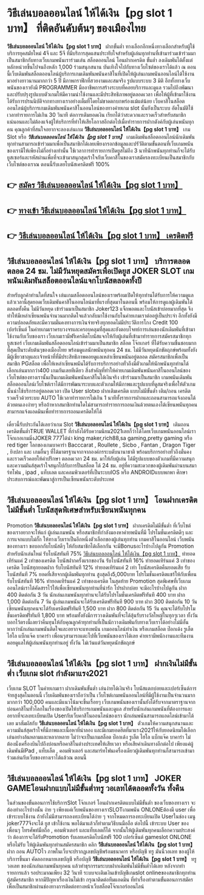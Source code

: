 # วิธีเล่นบอลออนไลน์ ให้ได้เงิน【pg slot 1 บาท】  ที่ติดอันดับต้นๆ ของเมืองไทย

**วิธีเล่นบอลออนไลน์ ให้ได้เงิน【pg slot 1 บาท】** ฝากขั้นต่ำ  ทางเลือกอีกหนึ่งทางเลือกสำหรับผู้ใช้บริการยุคสมัยใหม่ 4จี และ 5จี ที่มีบริการสุดแสนประทับใจสำหรับผู้เล่นทุกท่านที่เข้ามาร่วมเข้าร่วมมาเป็นสมาชิกกับทางเว็บเกมพนันเราร่วมเล่น สล็อตออนไลน์ โอนฝากเครดิต ขั้นต่ำ ลงเดิมพันได้ตั้งแต่ หลักหน่วยขึ้นไปจนถึงหลัก 1,000 ร่วมสนุกสนาน บันเทิงใจไปกับทางเว็บไซต์ของเราได้แล้ว ณ ตอนนี้เว็บเดิมพันสล็อตออนไลน์ผู้บริการเกมเดิมพันพนันคาสิโนที่เปิดให้ผู้เล่นเกมพนันออนไลน์ได้ใช้งานมาอย่างยาวนานมากกว่า 5 ปี มีภาพกราฟิกที่สวยงามและสมจริง รูปแบบระบบ 3 มิติ
อีกทั้งทางเว็บพนันของเรายังมี  PROGRAMMER มืออาชีพการสร้างระบบที่คอยบริการและดูแล  รวมไปถึงพัฒนาและปรับปรุงรูปแบบตัวเกมให้มีความน่าใช้งานและมีประสิทธิภาพอยู่ตลอดเวลา เพื่อให้ผู้ที่เข้ามาใช้งานได้รับการปรนนิบัติจากทางทางเราอย่างเต็มที่โดยไม่ขาดตกบกพร่องแม้แต่น้อย เว็บคาสิโนสล็อตออนไลน์ผู้บริการเกมเดิมพันพนันคาสิโนออนไลน์ของทางค่ายเกม slot นั้นยังเป็นระบบ อัตโนมัติใช้เวลาทำรายการไม่เกิน 30 วินาที ต่อการเติมยอดเงิน เรียกได้ว่าสะดวกและรวดเร็วสำหรับสมาชิกแน่นอนและไม่ต้องแจ้งผู้ให้บริการที่ทำให้เสียโอกาสอีกต่อไปเมื่อทำรายการฝากตังค์กับผู้เล่นพนันทุกคน
คุณลูกค้าที่สนใจอยากจะลองเล่นเกม **วิธีเล่นบอลออนไลน์ ให้ได้เงิน【pg slot 1 บาท】** เกม Slot  หรือ ***วิธีเล่นบอลออนไลน์ ให้ได้เงิน【pg slot 1 บาท】*** เกมเดิมพันสล็อตออนไลน์นักเดิมพันทุกท่านสามารถเข้าร่วมมาเพื่อเป็นสมาชิกได้เลยเพียงกรอกข้อมูลและปรัวัติตามขั้นตอนที่เว็บเกมพนันของเรามีให้เพียงไม่กี่อย่างเท่านั้น ใช้เวลาการทำรายการเปิดยูสไม่ถึง 3 นาทีนักพนันทุกท่านก็จะได้รับยูสเซอร์และรหัสผ่านเพื่อที่จะเข้ามาสนุกสุดเร้าใจกับเว็บคาสิโนของเราสมัครลงทะเบียนเป็นสมาชิกกับเว็บไซต์ของเราณ ตอนนี้รับเลยโบนัสเครดิตฟรี 100%

## 👉 [สมัคร วิธีเล่นบอลออนไลน์ ให้ได้เงิน【pg slot 1 บาท】](https://archa888.com/)
## 👉 [ทางเข้า วิธีเล่นบอลออนไลน์ ให้ได้เงิน【pg slot 1 บาท】](https://archa888.com/)
## 👉 [วิธีเล่นบอลออนไลน์ ให้ได้เงิน【pg slot 1 บาท】 เครดิตฟรี](https://archa888.com/)

## วิธีเล่นบอลออนไลน์ ให้ได้เงิน【pg slot 1 บาท】 บริการตลอด ตลอด 24 ชม. ไม่มีวันหยุดสมัครเพื่อเปิดยูส JOKER SLOT เกมพนันเดิมพันสล็อตออนไลน์แจกโบนัสตลอดทั้งปี

สำหรับลูกค้าท่านใดที่สนใจ เล่นเกมสล็อตออนไลน์ของเราพร้อมเปิดให้ทุกท่านได้รับการให้ความดูแลแล้วเวลานี้สุดยอดเว็บเดิมพันคาสิโนออนไลน์มาที่แรงที่สุดมาในตอนนี้ พร้อมให้การดูแลผู้เดิมพันได้ตลอดทั้งคืน ไม่มีวันหยุด เข้าร่วมมาเป็นสมาชิก Joker123 แจ็กพอตและโบนัสเข้าบ่อยมากที่สุด จึงทำให้มีเหล่าเซียนพนันจำนวนมากติดใจแล้วกลับมาใช้งานกับในค่ายเกมเราต่ออยู่เป็นประจำ อีกทั้งยังมีความปลอดภัยและมีความมั่นคงทางการเงินจ่ายจริงทุกยอดไม่มีประวัติการโกง Credit 100 เปอร์เซ็นต์ ในค่ายเกมเราครบวงจรและครอบคลุมที่สุดและยังตอบโจทย์การเล่นของนักเดิมพันที่เข้ามาใช้งานกับเว็บของเรา
เว็บเกมเรามีฟรีเครดิตโบนัสแจกให้กับผู้เล่นที่เข้ามาทำรายการสมัครสมาชิกทุกยูสเซอร์ เว็บเกมเดิมพันสล็อตออนไลน์เข้าร่วมมาเป็นสมาชิก สล็อต โจ๊กเกอร์ ที่ได้รับความชื่นชอบมากที่สุดเป็นระดับต้นๆของเมืองไทย พร้อมดูแลนักพนันทุกคน 24 ชม. ไม่มีวันหยุดนักขัตฤกษ์พร้อมทั้งยังมีผู้เชี่ยวชาญและเจ้าหน้าที่ที่มีประสิทธิภาพคอยดูแลเหล่าเซียนพนันอยู่ตลอด สมัครสมาชิกเพื่อเป็นสมาชิก PGสล็อต เพื่อให้เหล่าเซียนพนันได้รับการบริการอย่างทั่วถึงมีตัวเกมให้นักพนันทุกท่านได้เลือกเล่นมากกว่า400 เกมกันเลยทีเดียว
สิ่งสำคัญที่ทำให้ค่ายเกมเดิมพันพนันคาสิโนออนไลน์ของเว็บไซต์ของทางเรานั้นเป็นเกมเดิมพันพนันคาสิโนได้เงินจริง เข้าร่วมมาเป็นสมาชิก  เกมพนันเดิมพันสล็อตออนไลน์เว็บไซต์เราได้มีการพัฒนาระบบและตัวเกมให้มีภาพและรูปแบบที่ดูสมจริงเพื่อให้ตัวเกมนั้นน่าใช้บริการอยู่ตลอดเวลา เปิด User slotxo ฝากเติมเครดิต แบบไม่มีขั้นต่ำ เติม/ถอน เครดิตรวดเร็วด้วยระบบ AUTO ใช้เวลาทำรายการไม่เกิน 1 นาทีทั้งรายการฝากและถอนสามารถแจ้งถอนได้ด้วยตนเองง่ายๆ หรือถ้าหากสมาชิกท่านใดไม่สามารถทำรายการถอนเงินด้วยตนเองได้เซียนพนันทุกคนสามารถแจ้งแอดมินเพื่อทำรายการถอนเครดิตให้ได้

เดี๋ยวนี้รับประกันได้เลยว่าเกม Slot **วิธีเล่นบอลออนไลน์ ให้ได้เงิน【pg slot 1 บาท】** เติมถอนเครดิตขั้นต่ำTRUE WALLET ที่กำลังได้รับความนิยม2021เลยก็ว่าได้โดยเว็บเกมพนันออนไลน์เรา โจ๊กเกอเกมมิ่งJOKER 777ได้นำ  king maker,rich88,sa gaming,pretty gaming หรือ red tiger โลกของเกมบาคาร่า Bacccarat , Roullete , Sicbo , Fantan , Dragon Tiger , ยิงปลา และ เกมอื่นๆ ที่ได้มาตรฐานจากจากองค์กรระบดับนานาชาติ พร้อมบริการอย่างทั่วถึงมั่นคงและรวดเร็วคอยให้คำปรึกษา ตลอดเวลา 24 ชม. มาให้กับผู้เล่น ได้มีรูปแบบของตัวเกมที่มีความสนุกและความมันส์สุดเร้าใจสนุกไปกับการปั่นสล็อต ได้ 24 ชม. อยู่ที่ความสะดวกของผู้เดิมพันผ่านบนสมาร์ทโฟน , ipad , แท็บเลต และคอมพิวเตอร์ที่เป็นระบบIOS หรือ ANDROIDแบบพกพา ศึกษาประสบการณ์และพัฒนาสู่การเป็นเซียนพนันระดับประเทศ

## วิธีเล่นบอลออนไลน์ ให้ได้เงิน【pg slot 1 บาท】 โอนฝากเครดิต ไม่มีขั้นต่ำ โบนัสสุดพิเศษสำหรับเซียนพนันทุกคน

 Promotion  **วิธีเล่นบอลออนไลน์ ให้ได้เงิน【pg slot 1 บาท】** ฝากเครดิตไม่มีขั้นต่ำ ที่เว็บไซต์ของเราอยากจะให้แก่  ผู้เล่นเกมพนัน หรือสมาชิกที่กำลังมองหาค่ายพนันที่มี โปรโมชั่นเครดิตดีๆ และการแจกแบบไม่กั๊ก ให้ทางเว็บเราเป็นอีกหนึ่งตัวเลือกของผู้เล่นทุกท่าน เกมคาสิโนออนไลน์ เว็บพนันของทางเรา ขอบอกกับโบนัสดีๆ ให้กับสมาชิกได้เลือกกัน จะมีBonusอะไรบ้างไปดูกัน
 Promotion สำหรับนักเล่นใหม่ รับโบนัสทันที 75% [วิธีเล่นบอลออนไลน์ ให้ได้เงิน【pg slot 1 บาท】](https://archa888.com/) ทำยอดเทิร์นแค่ 2 เท่าของเครดิต
โบนัสฝากครั้งแรกของวัน รับโบนัสทันที 16% ทำยอดเทิร์นแค่ 3 เท่าของเครดิต
โบนัสทุกยอดฝาก รับโบนัสทันที 12% ทำยอดเทิร์นแค่ 2 เท่า
โบนัสเครดิตคืนยอดเสีย รับโบนัสทันที 7% ยอดที่เสียจากผู้เดิมพันทุกท่าน สูงสุดถึง5,000บาท
โปรโมชั่นเครดิตแชร์ให้กับเพื่อน รับโบนัสทันที 16% ทำยอดเทิร์นแค่ 2 เท่าของเครดิต
ในสุดท้าย Promotion สุดพิเศษที่เว็บเกมออนไลน์เราได้คัดสรรไว้ให้เพื่อเซียนพนันทุกท่านที่น่ารัก โปรฝากบ่อย จะมีอะไรบ้างไปดูกัน
ฝาก 400 ติดต่อกัน 3 วัน นักเล่นเกมพนันทุกท่านจะได้รับโปรโมชั่นเครดิตฟรีทันที 400 บาท
ฝาก 1,000 ติดต่อกัน 7 วัน ผู้เล่นเกมพนันจะได้รับเครดิตฟรีทันที 900 บาท
ฝาก 300 ติดต่อกัน 10 วัน เซียนพนันทุกคนจะได้รับเครดิตฟรีทันที 1,500 บาท
ฝาก 800 ติดต่อกัน 15 วัน คุณจะได้รับโปรโมชั่นเครดิตฟรีทันที 1,800 บาท
พร้อมทั้งยังมีการวางเดิมพันที่จะได้ลุ้นรับรางวัลใหญ่ในทุกๆเวลา ทั้งวัน บอกไว้ตรงนี้เลยว่าคืนทุนให้กับคุณลูกค้าทุกท่านที่เป็นนักวางเดิมพันกับทางเว็บเราได้อย่างไม่มีอั้น หากว่านักเล่นเกมพนันติดใจและอยากจะแทงพนัน เกมออนไลน์ทำเงิน หรือเกมสล็อต ป๊อกเด้ง รูเล็ต ไฮโล แบ็กแจ๊ค บาคาร่า เพื่อนๆสามารถแตะไปที่เว็บพนันของเราได้เลย ค่ายเรามีพนักงานและทีมงานคอยดูแลให้ผู้เล่นพนันทุกท่านอยู่ ทั้งวัน ไม่เว้นแต่วันหยุดนักขัตฤกษ์

## วิธีเล่นบอลออนไลน์ ให้ได้เงิน【pg slot 1 บาท】 ฝากเงินไม่มีขั้นต่ำ  เว็บเกม slot กำลังมาแรง2021

เว็บเกม SLOT ในค่ายเกมเรา ฝากเดิมพันขั้นต่ำ เล่นง่ายได้เงินจริง โบนัสแตกบ่อยและเปอร์เซ็นต์การจ่ายสูงสุดในตอนนี้ เว็บเดิมพันของเราถือว่าเป็น เว็บไซต์เกมพนันออนไลน์ที่มีผู้ใช้งานเป็นจำนวนมากมากกว่า 100,000 คนและมีแนวโน้มจะขึ้นเรื่อยๆ เว็บเกมพนันของเรานั้นยังได้รับจากมาตราฐานจากบ่อนคาสิโนทั่วโลกในเรื่องของเปิดให้บริการเกมพนันและดูแล สำหรับนักเล่นเกมพนันที่ต้องการและอยากที่จะลงทะเบียนเปิด Userกับเว็บคาสิโนออนไลน์ของเรา นักเล่นพนันสามารถแอดไลน์เข้ามาได้เลย
	มาสัมผัสกับ **วิธีเล่นบอลออนไลน์ ให้ได้เงิน【pg slot 1 บาท】** ตัวเกมให้ความสนุกสนานและความมันส์สุดเร้าใจที่มีภาพและเนื้อหาที่น่าลอง และมีเกมยอดฮิตที่มาแรง2021ให้กับยอดนิยมได้เลือกเล่นอย่างล้นหลามและหลากหลาย  ไม่ว่าจะเป็นเกมสล็อต ป๊อกเด้ง รูเล็ต ไฮโล แบ็กแจ๊ค บาคาร่า ไม่ต้องนั่งเครื่องบินไปถึงบ่อนหรือคาสิโนต่างประเทศให้เสียเวลา หรือเสียค่าเดินทางอีกต่อไป เพียงแค่ผู้เดิมพันมีiPad , แท็บเล็ต , คอมพิวเตอร์ และสมาร์ทโฟนเครื่องเดียวผู้เดิมพันทุกท่านก็สามารถเข้ามาร่วมเล่นกับเว็บของทางเราได้แล้วณ ตอนนี้

## วิธีเล่นบอลออนไลน์ ให้ได้เงิน【pg slot 1 บาท】 JOKER GAMEโอนฝากแบบไม่มีขั้นต่ำทรู วอเลทได้ตลอดทั้งวัน ทั้งคืน

ในส่วนของขั้นตอนการใช้บริการSlot โจ๊กเกอร์ โอนฝากเครดิตแบบไม่มีขั้นต่ำ ของเว็บของทางเรา จะต้องทำอะไรบ้างนั้น ง่าย ๆ เพียงแค่เว็บพนันของทางเราSLOTเกมพนัน ONLONEต้องมี user เพื่อเข้าระบบใช้งาน ถ้ายังไม่มีสามารถลงทะเบียนได้ง่าย ๆ จากโหมดการลงทะเบียนเปิด Userในช่อง เมนู joker777จึงจะได้ ยูส เข้าใช้งาน พอได้มาแล้วก็ทำตามวิธีบนมือถือ ต่อไปนี้
เข้าระบบ User  ของเพื่อนๆ โทรศัพท์มือถือ , คอมพิวเตอร์ และแท็บเลตก็ได้
จากนั้นให้ผู้เดิมพันทุกคนเลือกความประสงค์ว่า ต้องการจะได้รับPromotion รับเลยเครดิตโบนัสฟรี 100 เปอร์เซ็นต์  gameslot ONLONE หรือไม่รับ
ให้ผู้เดิมพันทุกท่านสมัครสมาชิก คลิก **วิธีเล่นบอลออนไลน์ ให้ได้เงิน【pg slot 1 บาท】** ฝาก ถอน AUTOไว ภาพในเว็บจะปรากฏเลขบัญชีพร้อมธนาคาร หรือบัญชี ทรู มันนี่วอเลท ของผู้ให้บริการขึ้นมา
คัดลอกหมายเลขบัญชี หรือบัญชี **วิธีเล่นบอลออนไลน์ ให้ได้เงิน【pg slot 1 บาท】** ทรู วอเลท ของนักเล่นเกมพนันทุกคน แล้วทำธุรกรรมระบบฝากเดิมพันไม่มีขั้นต่ำได้เลย
หลังจากทำรายการแล้ว รอประมาณเพียง 32 วินาที ระบบจะเติมเงินเข้าบัญชีเกมslot onlineของสมาชิกทุกท่านผู้สมัครสมาชิก
หากมีปัญหาเรื่องเงินไม่เข้า กรุณาติดต่อทีมแอดมิน ที่ทำเรื่องทำตามขั้นตอนการสมัครเพื่อเป็นสมาชิกผ่านช่องทางการติดต่อทางหน้าเว็บสล็อตโจ๊กเกอร์ออนไลน์


